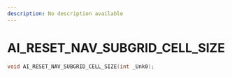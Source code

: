 ```yaml
---
description: No description available 
---
```


# AI_RESET_NAV_SUBGRID_CELL_SIZE

```cpp
void AI_RESET_NAV_SUBGRID_CELL_SIZE(int _Unk0);
```